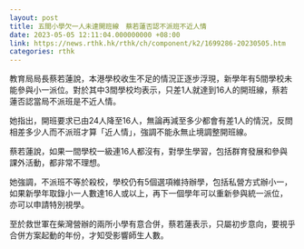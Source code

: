 ```yaml
---
layout: post
title: 五間小學欠一人未達開班線　蔡若蓮否認不派班不近人情
date: 2023-05-05 12:11:04.000000000 +08:00
link: https://news.rthk.hk/rthk/ch/component/k2/1699286-20230505.htm
categories: rthk
---
```


教育局局長蔡若蓮說，本港學校收生不足的情況正逐步浮現，新學年有5間學校未能參與小一派位。對於其中3間學校均表示，只差1人就達到16人的開班線，蔡若蓮否認當局不派班是不近人情。

她指出，開班要求已由24人降至16人，無論再減至多少都會有差1人的情況，反問相差多少人而不派班才算「近人情」，強調不能永無止境調整開班線。

蔡若蓮說，如果一間學校一級連16人都沒有，對學生學習，包括群育發展和參與課外活動，都非常不理想。

她強調，不派班不等於殺校，學校仍有5個選項維持辦學，包括私營方式辦小一，如果新學年取錄小一人數達16人或以上，再下一個學年可以重新參與統一派位，亦可以申請特別視學。

至於救世軍在柴灣營辦的兩所小學有意合併，蔡若蓮表示，只屬初步意向，要視乎合併方案起動的年份，才知受影響師生人數。
